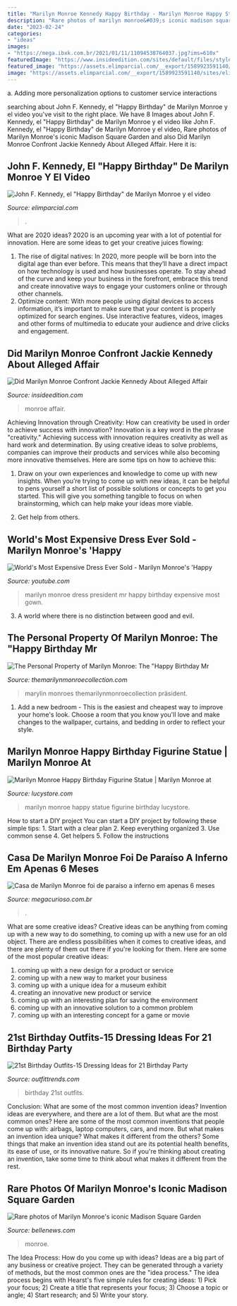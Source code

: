 ```yaml
---
title: "Marilyn Monroe Kennedy Happy Birthday - Marilyn Monroe Happy Statue Figurine Birthday Lucystore"
description: "Rare photos of marilyn monroe&#039;s iconic madison square garden"
date: "2023-02-24"
categories:
- "ideas"
images:
- "https://mega.ibxk.com.br/2021/01/11/11094538764037.jpg?ims=610x"
featuredImage: "https://www.insideedition.com/sites/default/files/styles/video_1920x1080/public/images/2013-08/6767.jpg?width=1280&amp;height=720"
featured_image: "https://assets.elimparcial.com/__export/1589923591140/sites/elimparcial/img/2020/05/19/1814bf30-d10e-4808-b86d-ac04a1da4825_cx0_cy0_cw46_w1023_r1_s_10_crop1589923407002.jpg_673822677.jpg"
image: "https://assets.elimparcial.com/__export/1589923591140/sites/elimparcial/img/2020/05/19/1814bf30-d10e-4808-b86d-ac04a1da4825_cx0_cy0_cw46_w1023_r1_s_10_crop1589923407002.jpg_673822677.jpg"
---
```



a. Adding more personalization options to customer service interactions 

	

		
searching about John F. Kennedy, el &quot;Happy Birthday&quot; de Marilyn Monroe y el video you've visit to the right place. We have 8 Images about John F. Kennedy, el &quot;Happy Birthday&quot; de Marilyn Monroe y el video like John F. Kennedy, el &quot;Happy Birthday&quot; de Marilyn Monroe y el video, Rare photos of Marilyn Monroe&#039;s iconic Madison Square Garden and also Did Marilyn Monroe Confront Jackie Kennedy About Alleged Affair. Here it is:
		
    
## John F. Kennedy, El &quot;Happy Birthday&quot; De Marilyn Monroe Y El Video

<img loading=lazy src="https://assets.elimparcial.com/__export/1589923591140/sites/elimparcial/img/2020/05/19/1814bf30-d10e-4808-b86d-ac04a1da4825_cx0_cy0_cw46_w1023_r1_s_10_crop1589923407002.jpg_673822677.jpg" onerror="this.onerror=null;this.src='https://tse2.mm.bing.net/th?id=OIP.SE3sWGRb-PI1FiTPHo8e_wHaD4&amp;pid=15.1';" alt="John F. Kennedy, el &quot;Happy Birthday&quot; de Marilyn Monroe y el video">

_Source: elimparcial.com_

>. 

	

What are 2020 ideas?
2020 is an upcoming year with a lot of potential for innovation. Here are some ideas to get your creative juices flowing: 
1. The rise of digital natives: In 2020, more people will be born into the digital age than ever before. This means that they’ll have a direct impact on how technology is used and how businesses operate. To stay ahead of the curve and keep your business in the forefront, embrace this trend and create innovative ways to engage your customers online or through other channels. 
2. Optimize content: With more people using digital devices to access information, it’s important to make sure that your content is properly optimized for search engines. Use interactive features, videos, images and other forms of multimedia to educate your audience and drive clicks and engagement. 

    
## Did Marilyn Monroe Confront Jackie Kennedy About Alleged Affair

<img loading=lazy src="https://www.insideedition.com/sites/default/files/styles/video_1920x1080/public/images/2013-08/6767.jpg?width=1280&amp;height=720" onerror="this.onerror=null;this.src='https://tse1.mm.bing.net/th?id=OIP.Wi7QXgZlU0vFGq7rmCw0LwHaEK&amp;pid=15.1';" alt="Did Marilyn Monroe Confront Jackie Kennedy About Alleged Affair">

_Source: insideedition.com_

>monroe affair. 

	

Achieving Innovation through Creativity: How can creativity be used in order to achieve success with innovation?
Innovation is a key word in the phrase "creativity." Achieving success with innovation requires creativity as well as hard work and determination. By using creative ideas to solve problems, companies can improve their products and services while also becoming more innovative themselves. Here are some tips on how to achieve this: 
1. Draw on your own experiences and knowledge to come up with new insights. When you’re trying to come up with new ideas, it can be helpful to pens yourself a short list of possible solutions or concepts to get you started. This will give you something tangible to focus on when brainstorming, which can help make your ideas more viable. 

2. Get help from others.

    
## World&#039;s Most Expensive Dress Ever Sold - Marilyn Monroe&#039;s &#039;Happy

<img loading=lazy src="https://i.ytimg.com/vi/ZaCGSGekmWg/maxresdefault.jpg" onerror="this.onerror=null;this.src='https://tse4.mm.bing.net/th?id=OIP.yPQ2d-tY2KW-N3BkZfg5yAHaEK&amp;pid=15.1';" alt="World&#039;s Most Expensive Dress Ever Sold - Marilyn Monroe&#039;s &#039;Happy">

_Source: youtube.com_

>marilyn monroe dress president mr happy birthday expensive most gown. 

	

3. A world where there is no distinction between good and evil. 

    
## The Personal Property Of Marilyn Monroe: The &quot;Happy Birthday Mr

<img loading=lazy src="https://themarilynmonroecollection.com/wp-content/uploads/2013/03/the-personal-property-of-marilyn-monroe-the-happy-birthday-mr-president-dress-6.jpg" onerror="this.onerror=null;this.src='https://tse4.mm.bing.net/th?id=OIP.qYUQTfEKErlVapKTlVtK9gHaIX&amp;pid=15.1';" alt="The Personal Property of Marilyn Monroe: The &quot;Happy Birthday Mr">

_Source: themarilynmonroecollection.com_

>marylin monroes themarilynmonroecollection präsident. 

	

1. Add a new bedroom - This is the easiest and cheapest way to improve your home's look. Choose a room that you know you'll love and make changes to the wallpaper, curtains, and bedding in order to reflect your style.

    
## Marilyn Monroe Happy Birthday Figurine Statue | Marilyn Monroe At

<img loading=lazy src="https://www.lucystore.com/images/MARILYN%20MONROE/Bradford/Happy%20Birthday.jpg" onerror="this.onerror=null;this.src='https://tse3.mm.bing.net/th?id=OIP.lliUW_XOPjgYldLo8wuX2QHaO3&amp;pid=15.1';" alt="Marilyn Monroe Happy Birthday Figurine Statue | Marilyn Monroe at">

_Source: lucystore.com_

>marilyn monroe happy statue figurine birthday lucystore. 

	

How to start a DIY project
You can start a DIY project by following these simple tips: 1. Start with a clear plan 2. Keep everything organized 3. Use common sense 4. Get helpers 5. Follow the instructions 
    
## Casa De Marilyn Monroe Foi De Paraíso A Inferno Em Apenas 6 Meses

<img loading=lazy src="https://mega.ibxk.com.br/2021/01/11/11094538764037.jpg?ims=610x" onerror="this.onerror=null;this.src='https://tse2.mm.bing.net/th?id=OIP.NsdMIVd3o23BP65lZNcZ5AHaF0&amp;pid=15.1';" alt="Casa de Marilyn Monroe foi de paraíso a inferno em apenas 6 meses">

_Source: megacurioso.com.br_

>. 

	

What are some creative ideas?
Creative ideas can be anything from coming up with a new way to do something, to coming up with a new use for an old object. There are endless possibilities when it comes to creative ideas, and there are plenty of them out there if you're looking for them. Here are some of the most popular creative ideas: 
1. coming up with a new design for a product or service 
2. coming up with a new way to market your business 
3. coming up with a unique idea for a museum exhibit 
4. creating an innovative new product or service 
5. coming up with an interesting plan for saving the environment 
6. coming up with an innovative solution to a common problem 
7. coming up with an interesting concept for a game or movie 

    
## 21st Birthday Outfits-15 Dressing Ideas For 21 Birthday Party

<img loading=lazy src="https://www.outfittrends.com/wp-content/uploads/2015/09/1.2.jpg" onerror="this.onerror=null;this.src='https://tse3.mm.bing.net/th?id=OIP.cgftgncMOdAIQ0x8DRskVwHaLH&amp;pid=15.1';" alt="21st Birthday Outfits-15 Dressing Ideas for 21 Birthday Party">

_Source: outfittrends.com_

>birthday 21st outfits. 

	

Conclusion: What are some of the most common invention ideas?
Invention ideas are everywhere, and there are a lot of them. But what are the most common ones? Here are some of the most common inventions that people come up with: airbags, laptop computers, cars, and more. 
But what makes an invention idea unique? What makes it different from the others? 
Some things that make an invention idea stand out are its potential health benefits, its ease of use, or its innovative nature. So if you're thinking about creating an invention, take some time to think about what makes it different from the rest.

    
## Rare Photos Of Marilyn Monroe&#039;s Iconic Madison Square Garden

<img loading=lazy src="https://www.bellenews.com/wp-content/uploads/2012/05/Fifty-years-ago-on-May-19-1962-Marilyn-Monroe-performed-one-the-most-famous-versions-of-“Happy-Birthday”-ever-sung.jpg" onerror="this.onerror=null;this.src='https://tse4.mm.bing.net/th?id=OIP.TlJt_X7FGwCAh1FVg5IptQHaLE&amp;pid=15.1';" alt="Rare photos of Marilyn Monroe&#039;s iconic Madison Square Garden">

_Source: bellenews.com_

>monroe. 

	

The Idea Process: How do you come up with ideas?
Ideas are a big part of any business or creative project. They can be generated through a variety of methods, but the most common ones are the "idea process." The idea process begins with Hearst's five simple rules for creating ideas: 1) Pick your focus; 2) Create a title that represents your focus; 3) Choose a topic or angle; 4) Start research; and 5) Write your story.


